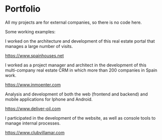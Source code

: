 # Portfolio
All my projects are for external companies, so there is no code here.

Some working examples:


I worked on the architecture and development of this real estate portal that manages a large number of visits.

https://www.spainhouses.net


I worked as a project manager and architect in the development of this multi-company real estate CRM in which more than 200 companies in Spain work.

https://www.inmoenter.com


Analysis and development of both the web (frontend and backend) and mobile applications for Iphone and Android.

https://www.deliver-oil.com


I participated in the development of the website, as well as console tools to manage internal processes.

https://www.clubvillamar.com
